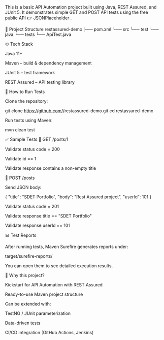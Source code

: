 This is a basic API Automation project built using Java, REST Assured, and JUnit 5.
It demonstrates simple GET and POST API tests using the free public API 👉 JSONPlaceholder
.

📂 Project Structure
restassured-demo
 ├── pom.xml
 └── src
     └── test
         └── java
             └── tests
                 └── ApiTest.java

⚙️ Tech Stack

Java 11+

Maven – build & dependency management

JUnit 5 – test framework

REST Assured – API testing library

🚀 How to Run Tests

Clone the repository:

git clone https://github.com/<your-username>/restassured-demo.git
cd restassured-demo


Run tests using Maven:

mvn clean test

✅ Sample Tests
🔹 GET /posts/1

Validate status code = 200

Validate id == 1

Validate response contains a non-empty title

🔹 POST /posts

Send JSON body:

{
  "title": "SDET Portfolio",
  "body": "Rest Assured project",
  "userId": 101
}


Validate status code = 201

Validate response title == "SDET Portfolio"

Validate response userId == 101

📊 Test Reports

After running tests, Maven Surefire generates reports under:

target/surefire-reports/


You can open them to see detailed execution results.

🌟 Why this project?

Kickstart for API Automation with REST Assured

Ready-to-use Maven project structure

Can be extended with:

TestNG / JUnit parameterization

Data-driven tests

CI/CD integration (GitHub Actions, Jenkins)
